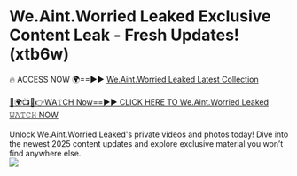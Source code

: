 # We.Aint.Worried Leaked Exclusive Content Leak - Fresh Updates! (xtb6w)

🔥 ACCESS NOW 🌍==►► <a href="https://tinyurl.com/kvy9nzfs" rel="nofollow">We.Aint.Worried Leaked Latest Collection</a>
<br><br>
[🔴🌍📺📱👉WA𝚃CH Now==►► CLICK HERE TO We.Aint.Worried Leaked 𝚆𝙰𝚃𝙲𝙷 NOW](https://tinyurl.com/kvy9nzfs)
<br><br>
Unlock We.Aint.Worried Leaked's private videos and photos today! Dive into the newest 2025 content updates and explore exclusive material you won’t find anywhere else.
<br>
<a href="https://tinyurl.com/kvy9nzfs" rel="nofollow" data-target="animated-image.originalLink"><img src="https://camo.githubusercontent.com/8a4f000d20f83aca3bf7ec5f350d767afa0574a8a352519fd8cfa583a6f93a33/68747470733a2f2f692e696d6775722e636f6d2f644a486b345a712e676966" data-canonical-src="https://i.imgur.com/dJHk4Zq.gif" style="max-width: 100%; display: inline-block;" data-target="animated-image.originalImage"></a>
<br>
